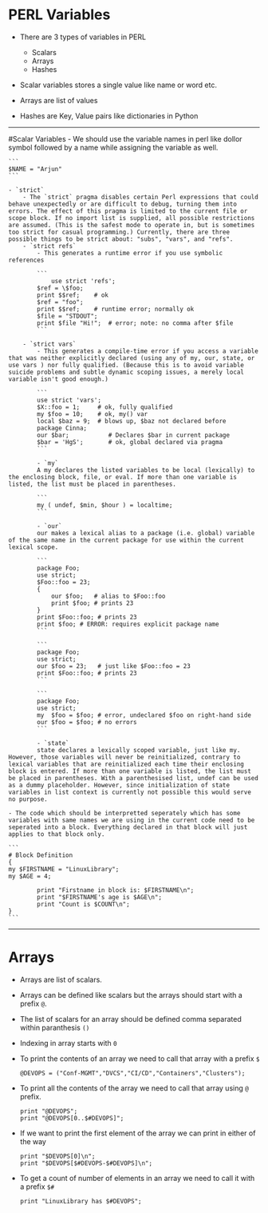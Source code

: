 # PERL Variables

- There are 3 types of variables in PERL
	- Scalars
	- Arrays
	- Hashes

- Scalar variables stores a single value like name or word etc.
- Arrays are list of values
- Hashes are Key, Value pairs like dictionaries in Python
---

#Scalar Variables
	- We should use the variable names in perl like dollor symbol followed by a name while assigning the variable as well.
	
	```
	$NAME = "Arjun"
	```

	- `strict`
		- The `strict` pragma disables certain Perl expressions that could behave unexpectedly or are difficult to debug, turning them into errors. The effect of this pragma is limited to the current file or scope block. If no import list is supplied, all possible restrictions are assumed. (This is the safest mode to operate in, but is sometimes too strict for casual programming.) Currently, there are three possible things to be strict about: "subs", "vars", and "refs".
		- `strict refs`
			- This generates a runtime error if you use symbolic references

			```
		    	use strict 'refs';
			$ref = \$foo;
			print $$ref;	# ok
			$ref = "foo";
			print $$ref;	# runtime error; normally ok
			$file = "STDOUT";
			print $file "Hi!";	# error; note: no comma after $file
			```

		- `strict vars`
			- This generates a compile-time error if you access a variable that was neither explicitly declared (using any of my, our, state, or use vars ) nor fully qualified. (Because this is to avoid variable suicide problems and subtle dynamic scoping issues, a merely local variable isn't good enough.)

			```
			use strict 'vars';
			$X::foo = 1;	 # ok, fully qualified
			my $foo = 10;	 # ok, my() var
			local $baz = 9;	 # blows up, $baz not declared before
			package Cinna;
			our $bar;			# Declares $bar in current package
			$bar = 'HgS';		# ok, global declared via pragma
			```

			- `my`
			A my declares the listed variables to be local (lexically) to the enclosing block, file, or eval. If more than one variable is listed, the list must be placed in parentheses.

			```
			my ( undef, $min, $hour ) = localtime;
			```

			- `our`
			our makes a lexical alias to a package (i.e. global) variable of the same name in the current package for use within the current lexical scope.

			```
			package Foo;
			use strict;
			$Foo::foo = 23;
			{
				our $foo;   # alias to $Foo::foo
				print $foo; # prints 23
			}
			print $Foo::foo; # prints 23
			print $foo; # ERROR: requires explicit package name
			```

			```
			package Foo;
			use strict;
			our $foo = 23;   # just like $Foo::foo = 23
			print $Foo::foo; # prints 23
			```

			```
			package Foo;
			use strict;
			my  $foo = $foo; # error, undeclared $foo on right-hand side
			our $foo = $foo; # no errors
			```

			- `state`
			state declares a lexically scoped variable, just like my. However, those variables will never be reinitialized, contrary to lexical variables that are reinitialized each time their enclosing block is entered. If more than one variable is listed, the list must be placed in parentheses. With a parenthesised list, undef can be used as a dummy placeholder. However, since initialization of state variables in list context is currently not possible this would serve no purpose.

	- The code which should be interpretted seperately which has some variables with same names we are using in the current code need to be seperated into a block. Everything declared in that block will just applies to that block only. 

	```
	# Block Definition
	{
	my $FIRSTNAME = "LinuxLibrary";
	my $AGE = 4;
	
	        print "Firstname in block is: $FIRSTNAME\n";
	        print "$FIRSTNAME's age is $AGE\n";
        	print "Count is $COUNT\n";
	}
	```
---

# Arrays

- Arrays are list of scalars.
- Arrays can be defined like scalars but the arrays should start with a prefix `@`.
- The list of scalars for an array should be defined comma separated within paranthesis `()`
- Indexing in array starts with `0`
- To print the contents of an array we need to call that array with a prefix `$`

	```
	@DEVOPS = ("Conf-MGMT","DVCS","CI/CD","Containers","Clusters");
	```

- To print all the contents of the array we need to call that array using `@` prefix.

	```
	print "@DEVOPS";
	print "@DEVOPS[0..$#DEVOPS]";
	```

- If we want to print the first element of the array we can print in either of the way
	
	```
	print "$DEVOPS[0]\n";
	print "$DEVOPS[$#DEVOPS-$#DEVOPS]\n";
	```

- To get a count of number of elements in an array we need to call it with a prefix `$#`

	```
	print "LinuxLibrary has $#DEVOPS";
